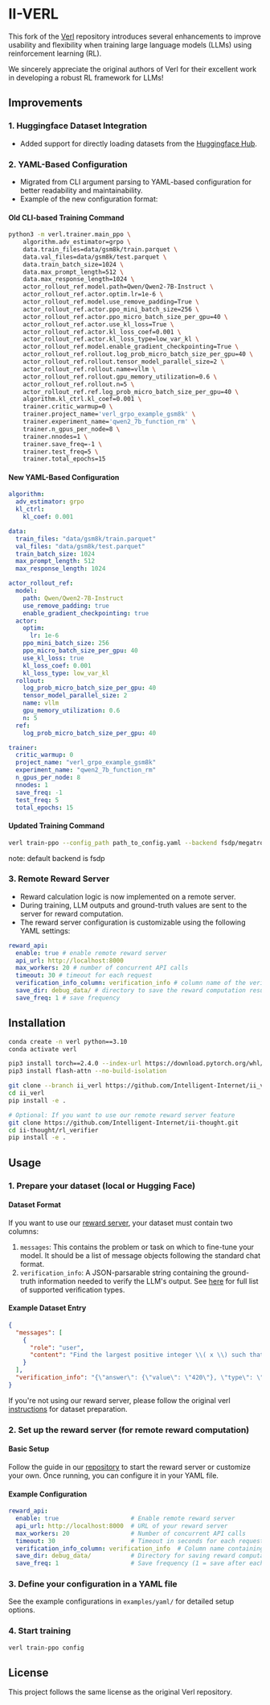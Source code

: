 # II-VERL

This fork of the [Verl](https://github.com/volcengine/verl) repository introduces several enhancements to improve usability and flexibility when training large language models (LLMs) using reinforcement learning (RL).

We sincerely appreciate the original authors of Verl for their excellent work in developing a robust RL framework for LLMs!

## Improvements

### 1. Huggingface Dataset Integration
- Added support for directly loading datasets from the [Huggingface Hub](https://huggingface.co/datasets).

### 2. YAML-Based Configuration
- Migrated from CLI argument parsing to YAML-based configuration for better readability and maintainability.
- Example of the new configuration format:

#### Old CLI-based Training Command
```bash
python3 -m verl.trainer.main_ppo \
    algorithm.adv_estimator=grpo \
    data.train_files=data/gsm8k/train.parquet \
    data.val_files=data/gsm8k/test.parquet \
    data.train_batch_size=1024 \
    data.max_prompt_length=512 \
    data.max_response_length=1024 \
    actor_rollout_ref.model.path=Qwen/Qwen2-7B-Instruct \
    actor_rollout_ref.actor.optim.lr=1e-6 \
    actor_rollout_ref.model.use_remove_padding=True \
    actor_rollout_ref.actor.ppo_mini_batch_size=256 \
    actor_rollout_ref.actor.ppo_micro_batch_size_per_gpu=40 \
    actor_rollout_ref.actor.use_kl_loss=True \
    actor_rollout_ref.actor.kl_loss_coef=0.001 \
    actor_rollout_ref.actor.kl_loss_type=low_var_kl \
    actor_rollout_ref.model.enable_gradient_checkpointing=True \
    actor_rollout_ref.rollout.log_prob_micro_batch_size_per_gpu=40 \
    actor_rollout_ref.rollout.tensor_model_parallel_size=2 \
    actor_rollout_ref.rollout.name=vllm \
    actor_rollout_ref.rollout.gpu_memory_utilization=0.6 \
    actor_rollout_ref.rollout.n=5 \
    actor_rollout_ref.ref.log_prob_micro_batch_size_per_gpu=40 \
    algorithm.kl_ctrl.kl_coef=0.001 \
    trainer.critic_warmup=0 \
    trainer.project_name='verl_grpo_example_gsm8k' \
    trainer.experiment_name='qwen2_7b_function_rm' \
    trainer.n_gpus_per_node=8 \
    trainer.nnodes=1 \
    trainer.save_freq=-1 \
    trainer.test_freq=5 \
    trainer.total_epochs=15
```

#### New YAML-Based Configuration
```yaml
algorithm:
  adv_estimator: grpo
  kl_ctrl:
    kl_coef: 0.001

data:
  train_files: "data/gsm8k/train.parquet"
  val_files: "data/gsm8k/test.parquet"
  train_batch_size: 1024
  max_prompt_length: 512
  max_response_length: 1024

actor_rollout_ref:
  model:
    path: Qwen/Qwen2-7B-Instruct
    use_remove_padding: true
    enable_gradient_checkpointing: true
  actor:
    optim:
      lr: 1e-6
    ppo_mini_batch_size: 256
    ppo_micro_batch_size_per_gpu: 40
    use_kl_loss: true
    kl_loss_coef: 0.001
    kl_loss_type: low_var_kl
  rollout:
    log_prob_micro_batch_size_per_gpu: 40
    tensor_model_parallel_size: 2
    name: vllm
    gpu_memory_utilization: 0.6
    n: 5
  ref:
    log_prob_micro_batch_size_per_gpu: 40

trainer:
  critic_warmup: 0
  project_name: "verl_grpo_example_gsm8k"
  experiment_name: "qwen2_7b_function_rm"
  n_gpus_per_node: 8
  nnodes: 1
  save_freq: -1
  test_freq: 5
  total_epochs: 15
```

#### Updated Training Command
```bash
verl train-ppo --config_path path_to_config.yaml --backend fsdp/megatron
```

note: default backend is fsdp

### 3. Remote Reward Server
- Reward calculation logic is now implemented on a remote server.
- During training, LLM outputs and ground-truth values are sent to the server for reward computation.
- The reward server configuration is customizable using the following YAML settings:

```yaml
reward_api:
  enable: true # enable remote reward server
  api_url: http://localhost:8000
  max_workers: 20 # number of concurrent API calls
  timeout: 30 # timeout for each request
  verification_info_column: verification_info # column name of the verification info
  save_dir: debug_data/ # directory to save the reward computation results for easy debugging
  save_freq: 1 # save frequency
```

## Installation
```bash
conda create -n verl python==3.10
conda activate verl

pip3 install torch==2.4.0 --index-url https://download.pytorch.org/whl/cu124
pip3 install flash-attn --no-build-isolation

git clone --branch ii_verl https://github.com/Intelligent-Internet/ii_verl.git
cd ii_verl
pip install -e .

# Optional: If you want to use our remote reward server feature
git clone https://github.com/Intelligent-Internet/ii-thought.git
cd ii-thought/rl_verifier
pip install -e .
```

## Usage
### 1. Prepare your dataset (local or Hugging Face)

#### Dataset Format
If you want to use our [reward server](https://github.com/Intelligent-Internet/ii-thought/tree/main/rl_verifier), your dataset must contain two columns:

1. `messages`: This contains the problem or task on which to fine-tune your model. It should be a list of message objects following the standard chat format.
2. `verification_info`: A JSON-parsarable string containing the ground-truth information needed to verify the LLM's output. See [here](https://github.com/Intelligent-Internet/ii-thought/tree/main/rl_verifier#verification-types) for full list of supported verification types.

#### Example Dataset Entry
```json
{
  "messages": [
    {
      "role": "user",
      "content": "Find the largest positive integer \\( x \\) such that \\( x \\) is divisible by all the positive integers \\( \\leq \\sqrt[3]{x} \\)."
    }
  ],
  "verification_info": "{\"answer\": {\"value\": \"420\"}, \"type\": \"math_verifiable\"}"
}
```

If you're not using our reward server, please follow the original verl [instructions](https://verl.readthedocs.io/en/latest/preparation/prepare_data.html) for dataset preparation.

### 2. Set up the reward server (for remote reward computation)

#### Basic Setup
Follow the guide in our [repository](https://github.com/Intelligent-Internet/ii-thought) to start the reward server or customize your own. Once running, you can configure it in your YAML file.

#### Example Configuration
```yaml
reward_api:
  enable: true                    # Enable remote reward server
  api_url: http://localhost:8000  # URL of your reward server
  max_workers: 20                 # Number of concurrent API calls
  timeout: 30                     # Timeout in seconds for each request
  verification_info_column: verification_info  # Column name containing verification info
  save_dir: debug_data/           # Directory for saving reward computation results
  save_freq: 1                    # Save frequency (1 = save after each computation)
```

### 3. Define your configuration in a YAML file
See the example configurations in `examples/yaml/` for detailed setup options.

### 4. Start training
```bash
verl train-ppo config
```

## License
This project follows the same license as the original Verl repository.